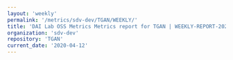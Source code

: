 ```yaml
---
layout: 'weekly'
permalink: '/metrics/sdv-dev/TGAN/WEEKLY/'
title: 'DAI Lab OSS Metrics Metrics report for TGAN | WEEKLY-REPORT-2020-04-12'
organization: 'sdv-dev'
repository: 'TGAN'
current_date: '2020-04-12'
---
```

